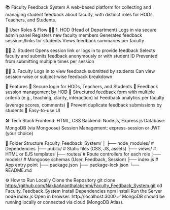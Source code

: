 📚 Faculty Feedback System
A web-based platform for collecting and managing student feedback about faculty, with distinct roles for HODs, Teachers, and Students.

👥 User Roles & Flow
🧑‍🏫 1. HOD (Head of Department)
Logs in via secure admin panel
Registers new faculty members
Generates feedback sessions/links for students
Views feedback summaries per faculty

👨‍🎓 2. Student
Opens session link or logs in to provide feedback
Selects faculty and submits feedback anonymously or with student ID
Prevented from submitting multiple times per session

👩‍🏫 3. Faculty
Logs in to view feedback submitted by students
Can view session-wise or subject-wise feedback breakdown

🚀 Features
🔐 Secure login for HODs, Teachers, and Students
🧾 Feedback session management by HOD
📑 Structured feedback form with multiple criteria (e.g., teaching, clarity, interaction)
📊 Feedback analytics per faculty (average scores, comments)
🔄 Prevent duplicate feedback submissions by students
🧠 Easy-to-use UI

🛠️ Tech Stack
Frontend: HTML, CSS
Backend: Node.js, Express.js
Database: MongoDB (via Mongoose)
Session Management: express-session or JWT (your choice)

📁 Folder Structure
Faculty_Feedback_System/
│
├── node_modules/         # Dependencies
├── public/               # Static files (CSS, JS, assets)
├── views/                # HTML or EJS templates
├── routes/               # Route controllers for each role
├── models/               # Mongoose schemas (User, Feedback, Session)
├── index.js              # App entry point
├── package.json
├── package-lock.json
└── README.md

⚙️ How to Run Locally
Clone the Repository
git clone https://github.com/NakkaAnanthalakshmi/Faculty_Feedback_System.git
cd Faculty_Feedback_System
Install Dependencies
npm install
Run the Server
node index.js
Open in browser:
http://localhost:3000
✅ MongoDB should be running locally or connected via cloud (MongoDB Atlas).
